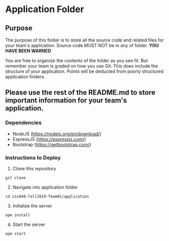 # Application Folder

## Purpose
The purpose of this folder is to store all the source code and related files for your team's application. Source code MUST NOT be in any of folder. <strong>YOU HAVE BEEN WARNED</strong>

You are free to organize the contents of the folder as you see fit. But remember your team is graded on how you use Git. This does include the structure of your application. Points will be deducted from poorly structured application folders.

## Please use the rest of the README.md to store important information for your team's application.

### Dependencies
- NodeJS (https://nodejs.org/en/download/)
- ExpressJS (https://expressjs.com/)
- Bootstrap (https://getbootstrap.com/)
### Instructions to Deploy
1. Clone this repository
```
git clone 
```
2. Navigate into application folder
```
cd csc648-fall2019-Team01/application
```
3. Initialize the server
```
npm install
```
4. Start the server
```
npm start
```
